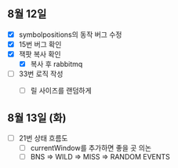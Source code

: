 
## 8월 12일

- [x] symbolpositions의 동작 버그 수정
- [x] 15번 버그 확인
- [x] 잭팟 복사 확인
	- [x] 복사 후 rabbitmq
- [ ] 33번 로직 작성
	- [ ] 릴 사이즈를 랜덤하게


## 8월 13일 (화)

- [ ] 21번 상태 흐름도
	- [ ] currentWindow를 추가하면 좋을 곳 의논
	- [ ] BNS => WILD => MISS => RANDOM EVENTS